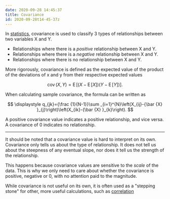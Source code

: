 ```yaml
---
date: 2020-09-28 14:45:37
title: Covariance
id: 2020-09-28t14-45-37z
---
```


In [statistics](2020-09-14t14-24-41z.md), covariance is used to classify 3 types
of relationships between two variables X and Y.

- Relationships where there is a _positive_ relationship between X and Y.
- Relationships where there is a _negative_ relationship between X and Y.
- Relationships where there is no relationship between X and Y.

More rigorously, covariance is defined as the expected value of the product of
the deviations of x and y from their respective expected values

$$
\displaystyle \operatorname {cov} (X,Y)=\operatorname {E} { {\big
[}(X-\operatorname {E} [X])(Y-\operatorname {E} [Y]){\big ]} }.
$$

When calculating sample covariance, the formula can be written as

$$
\displaystyle q_{jk}={\frac {1}{N-1}}\sum _{i=1}^{N}\left(X_{ij}-{\bar
{X} }_{j}\right)\left(X_{ik}-{\bar {X} }_{k}\right).
$$

A positive covariance value indicates a positive relationship, and vice versa. A
covariance of 0 indicates no relationship.

---

It should be noted that a covariance value is hard to interpret on its own.
Covariance only tells us about the type of relationship. It does not tell us
about the steepness of any eventual slope, nor does it tell us the strength of
the relationship.

This happens because covariance values are sensitive to the _scale_ of the data.
This is why we only need to care about whether the covariance is positive,
negative or 0, with no attention paid to the magnitude.

While covariance is not useful on its own, it is often used as a "stepping
stone" for other, more useful calculations, such as
[correlation](./2020-09-28t14-34-27z.md)
